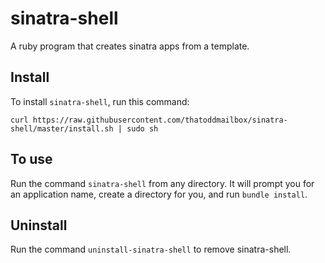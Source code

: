 # sinatra-shell
A ruby program that creates sinatra apps from a template.

## Install
To install `sinatra-shell`, run this command:

`curl https://raw.githubusercontent.com/thatoddmailbox/sinatra-shell/master/install.sh | sudo sh`

## To use
Run the command `sinatra-shell` from any directory. It will prompt you for an application name, create a directory for you, and run `bundle install`.

## Uninstall
Run the command `uninstall-sinatra-shell` to remove sinatra-shell.
